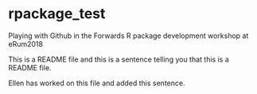 # rpackage_test
Playing with Github in the Forwards R package development workshop at eRum2018

This is a README file and this is a sentence telling you that this is a README file. 

Ellen has worked on this file and added this sentence.
